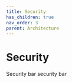 ```yaml
---
title: Security
has_children: true
nav_order: 3
parent: Architecture
---
```


# Security

Security bar security bar